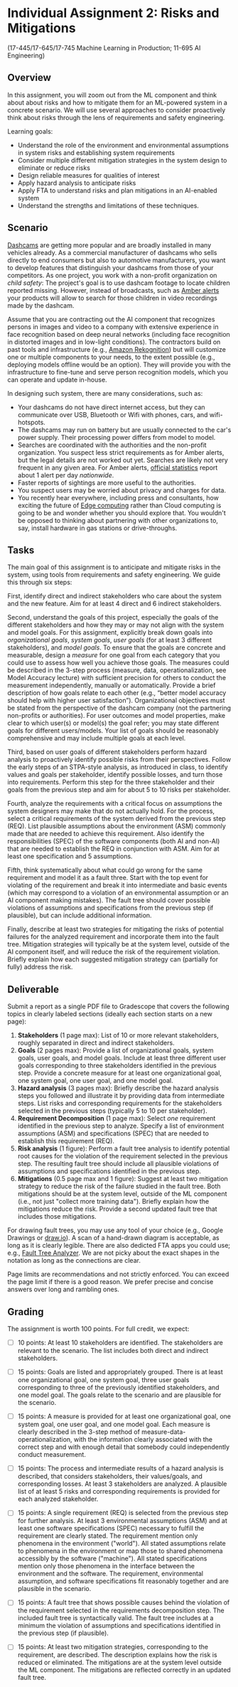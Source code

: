 # Individual Assignment 2: Risks and Mitigations

(17-445/17-645/17-745 Machine Learning in Production; 11-695 AI Engineering)

## Overview

In this assignment, you will zoom out from the ML component and think about about risks and how to mitigate them for an ML-powered system in a concrete scenario. We will use several approaches to consider proactively think about risks through the lens of requirements and safety engineering.

Learning goals:
* Understand the role of the environment and environmental assumptions in system risks and establishing system requirements
* Consider multiple different mitigation strategies in the system design to eliminate or reduce risks
* Design reliable measures for qualities of interest
* Apply hazard analysis to anticipate risks
* Apply FTA to understand risks and plan mitigations in an AI-enabled system
* Understand the strengths and limitations of these techniques.

## Scenario

[Dashcams](https://en.wikipedia.org/wiki/Dashcam) are getting more popular and are broadly installed in many vehicles already. As a commercial manufacturer of dashcams who sells directly to end consumers but also to automotive manufacturers, you want to develop features that distinguish your dashcams from those of your competitors. As one project, you work with a non-profit organization on *child safety*: The project's goal is to use dashcam footage to locate children reported missing. However, instead of broadcasts, such as [Amber alerts](https://en.wikipedia.org/wiki/Amber_alert) your products will allow to search for those children in video recordings made by the dashcam.

Assume that you are contracting out the AI component that recognizes persons in images and video to a company with extensive experience in face recognition based on deep neural networks (including face recognition in distorted images and in low-light conditions). The contractors build on past tools and infrastructure (e.g., [Amazon Rekognition](https://aws.amazon.com/rekognition/)) but will customize one or multiple components to your needs, to the extent possible (e.g., deploying models offline would be an option). They will provide you with the infrastructure to fine-tune and serve person recognition models, which you can operate and update in-house.

In designing such system, there are many considerations, such as:
* Your dashcams do not have direct internet access, but they can communicate over USB, Bluetooth or Wifi with phones, cars, and wifi-hotspots.
* The dashcams may run on battery but are usually connected to the car's power supply. Their processing power differs from model to model.
* Searches are coordinated with the authorities and the non-profit organization. You suspect less strict requirements as for Amber alerts, but the legal details are not worked out yet. Searches are likely not very frequent in any given area. For Amber alerts, [official statistics](https://amberalert.gov/statistics.htm) report about 1 alert per day *nationwide*.
* Faster reports of sightings are more useful to the authorities.
* You suspect users may be worried about privacy and charges for data.
* You recently hear everywhere, including press and consultants, how exciting the future of [Edge computing](https://en.wikipedia.org/wiki/Edge_computing) rather than Cloud computing is going to be and wonder whether you should explore that. You wouldn't be opposed to thinking about partnering with other organizations to, say, install hardware in gas stations or drive-throughs.

## Tasks

The main goal of this assignment is to anticipate and mitigate risks in the system, using tools from requirements and safety engineering. We guide this through six steps:

First, identify direct and indirect stakeholders who care about the system and the new feature. Aim for at least 4 direct and 6 indirect stakeholders.

Second, understand the goals of this project, especially the goals of the different stakeholders and how they may or may not align with the system and model goals. For this assignment, explicitly break down goals into *organizational goals*, *system goals*, *user goals* (for at least 3 different stakeholders), and *model goals*. To ensure that the goals are concrete and measurable, design a *measure* for one goal from each category that you could use to assess how well you achieve those goals. The measures could be described in the 3-step process (measure, data, operationalization, see Model Accuracy lecture) with sufficient precision for others to conduct the measurement independently, manually or automatically. Provide a brief description of how goals relate to each other (e.g., “better model accuracy should help with higher user satisfaction”). Organizational objectives must be stated from the perspective of the dashcam company (not the partnering non-profits or authorities).  For user outcomes and model properties, make clear to which user(s) or model(s) the goal refer; you may state different goals for different users/models. Your list of goals should be reasonably comprehensive and may include multiple goals at each level.

Third, based on user goals of different stakeholders perform hazard analysis to proactively identify possible risks from their perspectives. Follow the early steps of an STPA-style analysis, as introduced in class, to identify values and goals per stakeholder, identify possible losses, and turn those into requirements. Perform this step for the three stakeholder and their goals from the previous step and aim for about 5 to 10 risks per stakeholder.

Fourth, analyze the requirements with a critical focus on assumptions the system designers may make that do not actually hold. For the process, select a critical requirements of the system derived from the previous step (REQ). List plausible assumptions about the environment (ASM) commonly made that are needed to achieve this requirement. Also identify the responsibilities (SPEC) of the software components (both AI and non-AI) that are needed to establish the REQ in conjunction with ASM. Aim for at least one specification and 5 assumptions.

Fifth, think systematically about what could go wrong for the same requirement and model it as a fault three. Start with the top event for violating of the requirement and break it into intermediate and basic events (which may correspond to a violation of an environmental assumption or an AI component making mistakes). The fault tree should cover possible violations of assumptions and specifications from the previous step (if plausible), but can include additional information. 

Finally, describe at least two strategies for mitigating the risks of potential failures for the analyzed requirement and incorporate them into the fault tree. Mitigation strategies will typically be at the system level, outside of the AI component itself, and will reduce the risk of the requirement violation. Briefly explain how each suggested mitigation strategy can (partially for fully) address the risk.



## Deliverable

Submit a report as a single PDF file to Gradescope that covers the following topics in clearly labeled sections (ideally each section starts on a new page):

1. **Stakeholders** (1 page max): List of 10 or more relevant stakeholders, roughly separated in direct and indirect stakeholders.
2. **Goals** (2 pages max): Provide a list of organizational goals, system goals, user goals, and model goals. Include at least three different user goals corresponding to three stakeholders identified in the previous step. Provide a concrete measure for at least one organizational goal, one system goal, one user goal, and one model goal.
3. **Hazard analysis** (3 pages max): Briefly describe the hazard analysis steps you followed and illustrate it by providing data from intermediate steps. List risks and corresponding requirements for the stakeholders selected in the previous steps (typically 5 to 10 per stakeholder). 
4. **Requirement Decomposition** (1 page max): Select *one* requirement identified in the previous step to analyze. Specify a list of environment assumptions (ASM) and specifications (SPEC) that are needed to establish this requirement (REQ).
5. **Risk analysis** (1 figure): Perform a fault tree analysis to identify potential root causes for the violation of the requirement selected in the previous step. The resulting fault tree should include all plausible violations of assumptions and specifications identified in the previous step.
6. **Mitigations** (0.5 page max and 1 figure): Suggest at least two mitigation strategy to reduce the risk of the failure studied in the fault tree. Both mitigations should be at the system level, outside of the ML component (i.e., not just "collect more training data"). Briefly explain how the mitigations reduce the risk. Provide a second updated fault tree that includes those mitigations.

For drawing fault trees, you may use any tool of your choice (e.g., Google Drawings or [draw.io](https://app.diagrams.net/)). A scan of a hand-drawn diagram is acceptable, as long as it is clearly legible. There are also dedicted FTA apps you could use; e.g., [Fault Tree Analyzer](https://www.fault-tree-analysis-software.com). We are not picky about the exact shapes in the notation as long as the connections are clear.

Page limits are recommendations and not strictly enforced. You can exceed the page limit if there is a good reason. We prefer precise and concise answers over long and rambling ones.

## Grading

The assignment is worth 100 points. For full credit, we expect:

* [ ] 10 points: At least 10 stakeholders are identified. The stakeholders are relevant to the scenario. The list includes both direct and indirect stakeholders.
* [ ] 15 points: Goals are listed and appropriately grouped. There is at least one organizational goal, one system goal, three user goals corresponding to three of the previously identified stakeholders, and one model goal. The goals relate to the scenario and are plausible for the scenario.
* [ ] 15 points: A measure is provided for at least one organizational goal, one system goal, one user goal, and one model goal. Each measure is clearly described in the 3-step method of measure-data-operationalization, with the information clearly associated with the correct step and with enough detail that somebody could independently conduct measurement.
* [ ] 15 points: The process and intermediate results of a hazard analysis is described, that considers stakeholders, their values/goals, and corresponding losses. At least 3 stakeholders are analyzed. A plausible list of at least 5 risks and corresponding requirements is provided for each analyzed stakeholder.
* [ ] 15 points: A single requirement (REQ) is selected from the previous step for further analysis. At least 3 environmental assumptions (ASM) and at least one software specifications (SPEC) necessary to fulfill the requirement are clearly stated. The requirement mention only phenomena in the environment ("world"). All stated assumptions relate to phenomena in the environment or map those to shared phenomena accessibly by the software ("machine"). All stated specifications mention only those phenomena in the interface between the environment and the software. The requirement, environmental assumption, and software specifications fit reasonably together and are plausible in the scenario.
* [ ] 15 points: A fault tree that shows possible causes behind the violation of the requirement selected in the requirements decomposition step. The included fault tree is syntactically valid. The fault tree includes at a minimum the violation of assumptions and specifications identified in the previous step (if plausible).
* [ ] 15 points: At least two mitigation strategies, corresponding to the requirement, are described. The description explains how the risk is reduced or eliminated. The mitigations are at the system level outside the ML component. The mitigations are reflected correctly in an updated fault tree.

